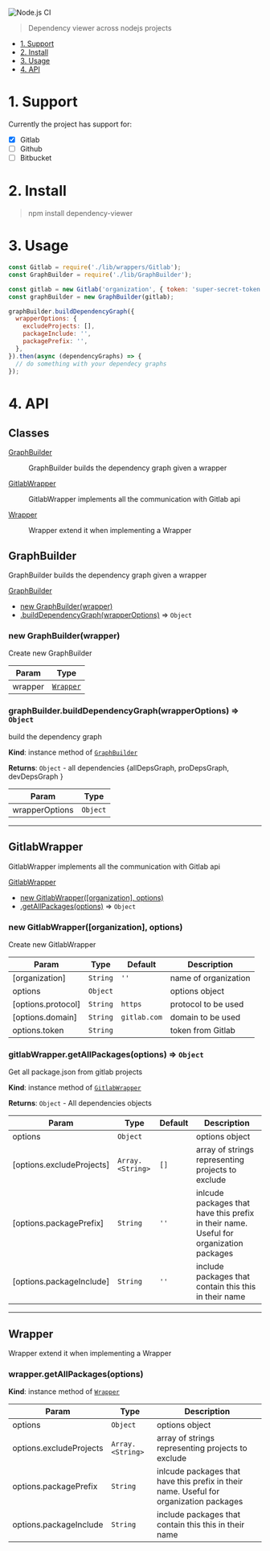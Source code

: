 ![Node.js CI](https://github.com/stelescuraul/dependecy-viewer/workflows/Node.js%20CI/badge.svg?branch=master)
> Dependency viewer across nodejs projects

- [1. Support](#1-support)
- [2. Install](#2-install)
- [3. Usage](#3-usage)
- [4. API](#4-api)

# 1. Support
Currently the project has support for:
- [x] Gitlab
- [ ] Github
- [ ] Bitbucket

# 2. Install
> npm install dependency-viewer

# 3. Usage
```javascript
const Gitlab = require('./lib/wrappers/Gitlab');
const GraphBuilder = require('./lib/GraphBuilder');

const gitlab = new Gitlab('organization', { token: 'super-secret-token' });
const graphBuilder = new GraphBuilder(gitlab);

graphBuilder.buildDependencyGraph({
  wrapperOptions: {
    excludeProjects: [],
    packageInclude: '',
    packagePrefix: '',
  },
}).then(async (dependencyGraphs) => {
  // do something with your dependecy graphs
});
```

# 4. API
## Classes

<dl>
<dt><a href="#GraphBuilder">GraphBuilder</a></dt>
<dd><p>GraphBuilder
builds the dependency graph given a wrapper</p>
</dd>
<dt><a href="#GitlabWrapper">GitlabWrapper</a></dt>
<dd><p>GitlabWrapper
implements all the communication with Gitlab api</p>
</dd>
<dt><a href="#Wrapper">Wrapper</a></dt>
<dd><p>Wrapper
extend it when implementing a Wrapper</p>
</dd>
</dl>

<a name="GraphBuilder"></a>

## GraphBuilder
GraphBuilder
builds the dependency graph given a wrapper

[GraphBuilder](#GraphBuilder)
   * [new GraphBuilder(wrapper)](#new_GraphBuilder_new)
   * [.buildDependencyGraph(wrapperOptions)](#GraphBuilder+buildDependencyGraph) ⇒ <code>Object</code>

<a name="new_GraphBuilder_new"></a>

### new GraphBuilder(wrapper)
Create new GraphBuilder


| Param | Type |
| --- | --- |
| wrapper | [<code>Wrapper</code>](#Wrapper) |

<a name="GraphBuilder+buildDependencyGraph"></a>

### graphBuilder.buildDependencyGraph(wrapperOptions) ⇒ <code>Object</code>
build the dependency graph

**Kind**: instance method of [<code>GraphBuilder</code>](#GraphBuilder)

**Returns**: <code>Object</code> - all dependencies {allDepsGraph, proDepsGraph, devDepsGraph }

| Param | Type |
| --- | --- |
| wrapperOptions | <code>Object</code> |

----

<a name="GitlabWrapper"></a>

## GitlabWrapper
GitlabWrapper
implements all the communication with Gitlab api

[GitlabWrapper](#GitlabWrapper)
   * [new GitlabWrapper([organization], options)](#new_GitlabWrapper_new)
   * [.getAllPackages(options)](#GitlabWrapper+getAllPackages) ⇒ <code>Object</code>

<a name="new_GitlabWrapper_new"></a>

### new GitlabWrapper([organization], options)
Create new GitlabWrapper


| Param | Type | Default | Description |
| --- | --- | --- | --- |
| [organization] | <code>String</code> | <code>&#x27;&#x27;</code> | name of organization |
| options | <code>Object</code> |  | options object |
| [options.protocol] | <code>String</code> | <code>https</code> | protocol to be used |
| [options.domain] | <code>String</code> | <code>gitlab.com</code> | domain to be used |
| options.token | <code>String</code> |  | token from Gitlab |

<a name="GitlabWrapper+getAllPackages"></a>

### gitlabWrapper.getAllPackages(options) ⇒ <code>Object</code>
Get all package.json from gitlab projects

**Kind**: instance method of [<code>GitlabWrapper</code>](#GitlabWrapper)

**Returns**: <code>Object</code> - All dependencies objects

| Param | Type | Default | Description |
| --- | --- | --- | --- |
| options | <code>Object</code> |  | options object |
| [options.excludeProjects] | <code>Array.&lt;String&gt;</code> | <code>[]</code> | array of strings representing projects to exclude |
| [options.packagePrefix] | <code>String</code> | <code>&#x27;&#x27;</code> | inlcude packages that have this prefix in their name. Useful for organization packages |
| [options.packageInclude] | <code>String</code> | <code>&#x27;&#x27;</code> | include packages that contain this this in their name |

----

<a name="Wrapper"></a>

## Wrapper
Wrapper
extend it when implementing a Wrapper

<a name="Wrapper+getAllPackages"></a>

### wrapper.getAllPackages(options)
**Kind**: instance method of [<code>Wrapper</code>](#Wrapper)

| Param | Type | Description |
| --- | --- | --- |
| options | <code>Object</code> | options object |
| options.excludeProjects | <code>Array.&lt;String&gt;</code> | array of strings representing projects to exclude |
| options.packagePrefix | <code>String</code> | inlcude packages that have this prefix in their name. Useful for organization packages |
| options.packageInclude | <code>String</code> | include packages that contain this this in their name |
